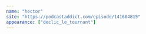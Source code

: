 ```yaml
---
name: "hector"
site: "https://podcastaddict.com/episode/141604815"
appearance: ["declic_le_tournant"]
---
```

